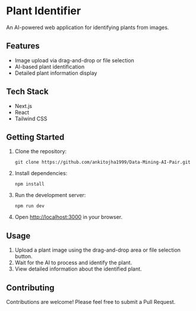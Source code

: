 # Plant Identifier

An AI-powered web application for identifying plants from images.

## Features

- Image upload via drag-and-drop or file selection
- AI-based plant identification
- Detailed plant information display

## Tech Stack

- Next.js
- React
- Tailwind CSS

## Getting Started

1. Clone the repository:
   ```
   git clone https://github.com/ankitojha1999/Data-Mining-AI-Pair.git
   ```

2. Install dependencies:
   ```
   npm install
   ```

3. Run the development server:
   ```
   npm run dev
   ```

4. Open [http://localhost:3000](http://localhost:3000) in your browser.

## Usage

1. Upload a plant image using the drag-and-drop area or file selection button.
2. Wait for the AI to process and identify the plant.
3. View detailed information about the identified plant.

## Contributing

Contributions are welcome! Please feel free to submit a Pull Request.


